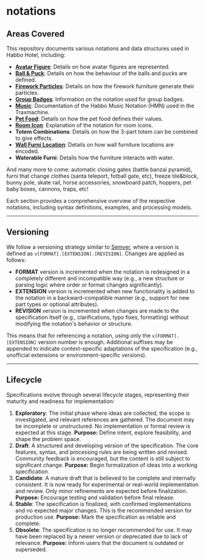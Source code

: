 # notations

## Areas Covered

This repository documents various notations and data structures used in Habbo Hotel, including:

- **[Avatar Figure](./avatar-figure/README.md)**: Details on how avatar figures are represented.
- **[Ball & Puck](./ball-puck/README.md)**: Details on how the behaviour of the balls and pucks are defined.
- **[Firework Particles](./firework-particles/README.md)**: Details on how the firework furniture generate their particles.
- **[Group Badges](./group-badge/README.md)**: Information on the notation used for group badges.
- **[Music](./music/README.md)**: Documentation of the Habbo Music Notation (HMN) used in the Traxmachine.
- **[Pet Food](./pet-food/README.md)**: Details on how the pet food defines their values.
- **[Room Icon](./room-icon/README.md)**: Explanation of the notation for room icons.
- **Totem Combinations**: Details on how the 3-part totem can be combined to give effects.
- **[Wall Furni Location](./wall-furni-position/README.md)**: Details on how wall furniture locations are encoded.
- **Waterable Furni**: Details how the furniture interacts with water.

And many more to come: automatic closing gates (battle banzai pyramid), furni that change clothes (santa teleport, fotball gate, etc), freeze tile&block, bunny pole, skate rail, horse accessories, snowboard patch, hoppers, pet baby boxes, cannons, traps, etc!

Each section provides a comprehensive overview of the respective notations, including syntax definitions, examples, and processing models.

---

## Versioning

We follow a versioning strategy similar to [Semver](https://semver.org/), where a version is defined as `v[FORMAT].[EXTENSION].[REVISION]`. Changes are applied as follows:

- **FORMAT** version is incremented when the notation is redesigned in a completely different and incompatible way (e.g., a new structure or parsing logic where order or format changes significantly).
- **EXTENSION** version is incremented when new functionality is added to the notation in a backward-compatible manner (e.g., support for new part types or optional attributes).
- **REVISION** version is incremented when changes are made to the specification itself (e.g., clarifications, typo fixes, formatting) without modifying the notation's behavior or structure.

This means that for referencing a notation, using only the `v[FORMAT].[EXTENSION]` version number is enough. Additional suffixes may be appended to indicate context-specific adaptations of the specification (e.g., unofficial extensions or environment-specific versions).

---

## Lifecycle

Specifications evolve through several lifecycle stages, representing their maturity and readiness for implementation:

1. **Exploratory**: The initial phase where ideas are collected, the scope is investigated, and relevant references are gathered. The document may be incomplete or unstructured. No implementation or formal review is expected at this stage. **Purpose:** Define intent, explore feasibility, and shape the problem space.
2. **Draft**: A structured and developing version of the specification. The core features, syntax, and processing rules are being written and revised. Community feedback is encouraged, but the content is still subject to significant change. **Purpose:** Begin formalization of ideas into a working specification.
3. **Candidate**: A mature draft that is believed to be complete and internally consistent. It is now ready for experimental or real-world implementation and review. Only minor refinements are expected before finalization. **Purpose:** Encourage testing and validation before final release.
4. **Stable**: The specification is finalized, with confirmed implementations and no expected major changes. This is the recommended version for production use. **Purpose:** Mark the specification as reliable and complete.
5. **Obsolete**: The specification is no longer recommended for use. It may have been replaced by a newer version or deprecated due to lack of relevance. **Purpose:** Inform users that the document is outdated or superseded.
